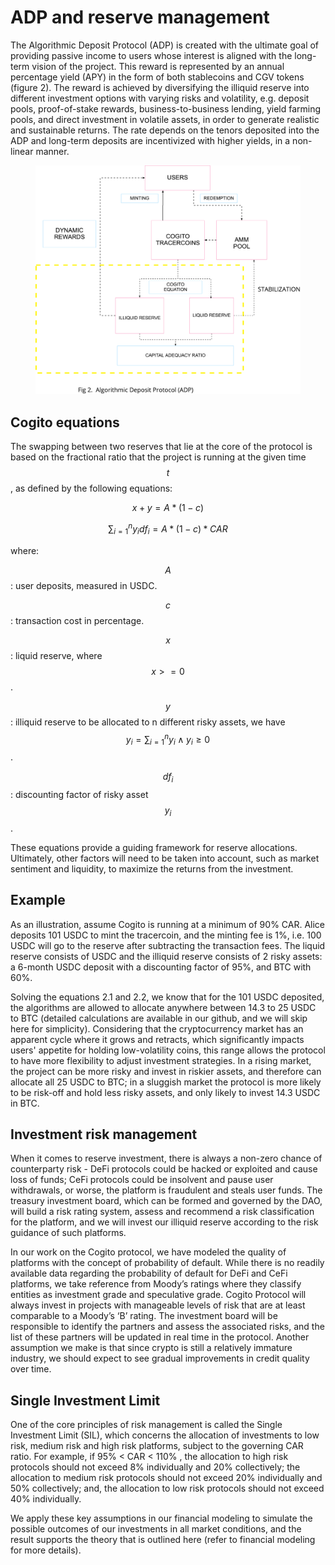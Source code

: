 # ADP and reserve management

The Algorithmic Deposit Protocol (ADP) is created with the ultimate goal of providing passive income to users whose interest is aligned with the long-term vision of the project. This reward is represented by an annual percentage yield (APY) in the form of both stablecoins and CGV tokens (figure 2). The reward is achieved by diversifying the illiquid reserve into different investment options with varying risks and volatility, e.g. deposit pools, proof-of-stake rewards, business-to-business lending, yield farming pools, and direct investment in volatile assets, in order to generate realistic and sustainable returns. The rate depends on the tenors deposited into the ADP and long-term deposits are incentivized with higher yields, in a non-linear manner.&#x20;

<figure><img src="../.gitbook/assets/2.png" alt=""><figcaption></figcaption></figure>

## Cogito equations

The swapping between two reserves that lie at the core of the protocol is based on the fractional ratio that the project is running at the given time $$t$$ , as defined by the following equations:

$$
x+y=A*(1-c)
$$

$$
\sum\nolimits_{i=1}^n  y_idf_i=A*(1-c)*CAR
$$

where:

$$A$$: user deposits, measured in USDC.

$$c$$: transaction cost in percentage.

$$x$$: liquid reserve, where $$x>=0$$.

$$y$$: illiquid reserve to be allocated to n different risky assets, we have $$y_i = \sum\nolimits_{i=1}^n y_i ∧ y_i​≥0$$.&#x20;

$$df_i$$: discounting factor of risky asset $$y_i$$.

These equations provide a guiding framework for reserve allocations. Ultimately, other factors will need to be taken into account, such as market sentiment and liquidity, to maximize the returns from the investment.

## Example

As an illustration, assume Cogito is running at a minimum of 90% CAR. Alice deposits 101 USDC to mint the tracercoin, and the minting fee is 1%, i.e. 100 USDC will go to the reserve after subtracting the transaction fees. The liquid reserve consists of USDC and the illiquid reserve consists of 2 risky assets: a 6-month USDC deposit with a discounting factor of 95%, and BTC with 60%.&#x20;

Solving the equations 2.1 and 2.2, we know that for the 101 USDC deposited, the algorithms are allowed to allocate anywhere between 14.3 to 25 USDC to BTC (detailed calculations are available in our github, and we will skip here for simplicity). Considering that the cryptocurrency market has an apparent cycle where it grows and retracts, which significantly impacts users' appetite for holding low-volatility coins, this range allows the protocol to have more flexibility to adjust investment strategies. In a rising market, the project can be more risky and invest in riskier assets, and therefore can allocate all 25 USDC to BTC; in a sluggish market the protocol is more likely to be risk-off and hold less risky assets, and only likely to invest 14.3 USDC in BTC.&#x20;

## Investment risk management

When it comes to reserve investment, there is always a non-zero chance of counterparty risk - DeFi protocols could be hacked or exploited and cause loss of funds; CeFi protocols could be insolvent and pause user withdrawals, or worse, the platform is fraudulent and steals user funds. The treasury investment board, which can be formed and governed by the DAO, will build a risk rating system, assess and recommend a risk classification for the platform, and we will invest our illiquid reserve according to the risk guidance of such platforms.&#x20;

In our work on the Cogito protocol, we have modeled the quality of platforms with the concept of probability of default. While there is no readily available data regarding the probability of default for DeFi and CeFi platforms, we take reference from Moody’s ratings where they classify entities as investment grade and speculative grade. Cogito Protocol will always invest in projects with manageable levels of risk that are at least comparable to a Moody’s ‘B’ rating. The investment board will be responsible to identify the partners and assess the associated risks, and the list of these partners will be updated in real time in the protocol. Another assumption we make is that since crypto is still a relatively immature industry, we should expect to see gradual improvements in credit quality over time.&#x20;

## Single Investment Limit

One of the core principles of risk management is called the Single Investment Limit (SIL), which concerns the allocation of investments to low risk, medium risk and high risk platforms, subject to the governing CAR ratio. For example, if 95% < CAR < 110% , the allocation to high risk protocols should not exceed 8% individually and 20% collectively; the allocation to medium risk protocols should not exceed 20% individually and 50% collectively; and, the allocation to low risk protocols should not exceed 40% individually.

We apply these key assumptions in our financial modeling to simulate the possible outcomes of our investments in all market conditions, and the result supports the theory that is outlined here (refer to financial modeling for more details).
